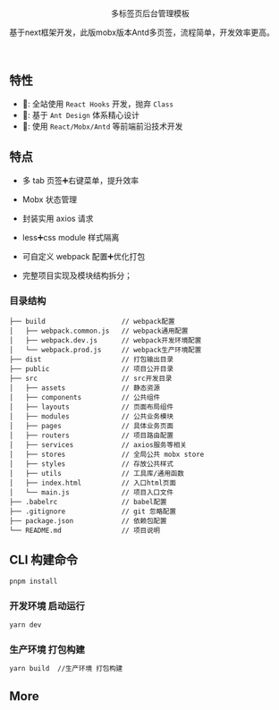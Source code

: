 <!--
 * @Author: 吴俊杰 20717@etransfar.com
 * @Date: 1985-10-26 16:15:00
 * @LastEditors: 吴俊杰 20717@etransfar.com·
 * @LastEditTime: 2022-09-15 14:27:51
 * @FilePath: /个人工作/tf-next-app/README.md
 * @Description: 这是默认设置,请设置`customMade`, 打开koroFileHeader查看配置 进行设置: https://github.com/OBKoro1/koro1FileHeader/wiki/%E9%85%8D%E7%BD%AE
-->
<div align="center">多标签页后台管理模板</div>

基于next框架开发，此版mobx版本Antd多页签，流程简单，开发效率更高。

<br />

## 特性
- 🚅: 全站使用 `React Hooks` 开发，抛弃 `Class`
- 💎: 基于 `Ant Design` 体系精心设计
- 🚀: 使用 `React/Mobx/Antd` 等前端前沿技术开发

## 特点

- 多 tab 页签➕右键菜单，提升效率
- Mobx 状态管理
- 封装实用 axios 请求
- less➕css module 样式隔离
- 可自定义 webpack 配置➕优化打包

- 完整项目实现及模块结构拆分；

### 目录结构

```
├── build                   // webpack配置
│   ├── webpack.common.js   // webpack通用配置
│   ├── webpack.dev.js      // webpack开发环境配置
│   └── webpack.prod.js     // webpack生产环境配置
├── dist                    // 打包输出目录
├── public                  // 项目公开目录
├── src                     // src开发目录
│   ├── assets              // 静态资源
│   ├── components          // 公共组件
│   ├── layouts             // 页面布局组件
│   ├── modules             // 公共业务模块
│   ├── pages               // 具体业务页面
│   ├── routers             // 项目路由配置
│   ├── services            // axios服务等相关
│   ├── stores              // 全局公共 mobx store
│   ├── styles              // 存放公共样式
│   ├── utils               // 工具库/通用函数
│   ├── index.html          // 入口html页面
│   └── main.js             // 项目入口文件
├── .babelrc                // babel配置
├── .gitignore              // git 忽略配置
├── package.json            // 依赖包配置
└── README.md               // 项目说明
```

## CLI 构建命令

```bash
pnpm install
```

### 开发环境 启动运行

```bash
yarn dev
```

### 生产环境 打包构建

```bash
yarn build  //生产环境 打包构建
```

## More
